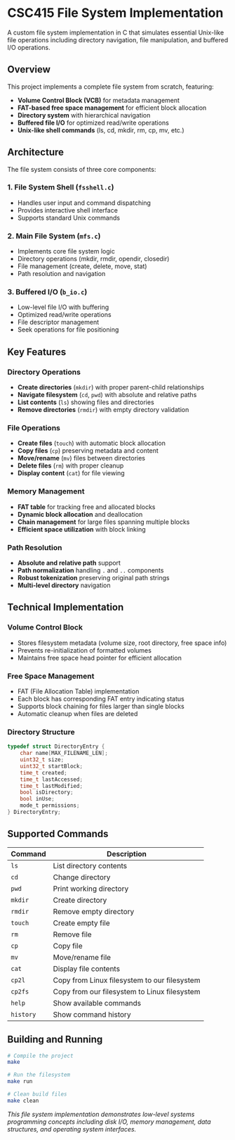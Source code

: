 # CSC415 File System Implementation

A custom file system implementation in C that simulates essential Unix-like file operations including directory navigation, file manipulation, and buffered I/O operations.

## Overview

This project implements a complete file system from scratch, featuring:
- **Volume Control Block (VCB)** for metadata management
- **FAT-based free space management** for efficient block allocation
- **Directory system** with hierarchical navigation
- **Buffered file I/O** for optimized read/write operations
- **Unix-like shell commands** (ls, cd, mkdir, rm, cp, mv, etc.)

## Architecture

The file system consists of three core components:

### 1. File System Shell (`fsshell.c`)
- Handles user input and command dispatching
- Provides interactive shell interface
- Supports standard Unix commands

### 2. Main File System (`mfs.c`)
- Implements core file system logic
- Directory operations (mkdir, rmdir, opendir, closedir)
- File management (create, delete, move, stat)
- Path resolution and navigation

### 3. Buffered I/O (`b_io.c`)
- Low-level file I/O with buffering
- Optimized read/write operations
- File descriptor management
- Seek operations for file positioning

## Key Features

### Directory Operations
- **Create directories** (`mkdir`) with proper parent-child relationships
- **Navigate filesystem** (`cd`, `pwd`) with absolute and relative paths
- **List contents** (`ls`) showing files and directories
- **Remove directories** (`rmdir`) with empty directory validation

### File Operations
- **Create files** (`touch`) with automatic block allocation
- **Copy files** (`cp`) preserving metadata and content
- **Move/rename** (`mv`) files between directories
- **Delete files** (`rm`) with proper cleanup
- **Display content** (`cat`) for file viewing

### Memory Management
- **FAT table** for tracking free and allocated blocks
- **Dynamic block allocation** and deallocation
- **Chain management** for large files spanning multiple blocks
- **Efficient space utilization** with block linking

### Path Resolution
- **Absolute and relative path** support
- **Path normalization** handling `.` and `..` components
- **Robust tokenization** preserving original path strings
- **Multi-level directory** navigation

## Technical Implementation

### Volume Control Block
- Stores filesystem metadata (volume size, root directory, free space info)
- Prevents re-initialization of formatted volumes
- Maintains free space head pointer for efficient allocation

### Free Space Management
- FAT (File Allocation Table) implementation
- Each block has corresponding FAT entry indicating status
- Supports block chaining for files larger than single blocks
- Automatic cleanup when files are deleted

### Directory Structure
```c
typedef struct DirectoryEntry {
    char name[MAX_FILENAME_LEN];
    uint32_t size;
    uint32_t startBlock;
    time_t created;
    time_t lastAccessed;
    time_t lastModified;
    bool isDirectory;
    bool inUse;
    mode_t permissions;
} DirectoryEntry;
```

## Supported Commands

| Command | Description |
|---------|-------------|
| `ls` | List directory contents |
| `cd` | Change directory |
| `pwd` | Print working directory |
| `mkdir` | Create directory |
| `rmdir` | Remove empty directory |
| `touch` | Create empty file |
| `rm` | Remove file |
| `cp` | Copy file |
| `mv` | Move/rename file |
| `cat` | Display file contents |
| `cp2l` | Copy from Linux filesystem to our filesystem |
| `cp2fs` | Copy from our filesystem to Linux filesystem |
| `help` | Show available commands |
| `history` | Show command history |

## Building and Running

```bash
# Compile the project
make

# Run the filesystem
make run

# Clean build files
make clean
```
*This file system implementation demonstrates low-level systems programming concepts including disk I/O, memory management, data structures, and operating system interfaces.*